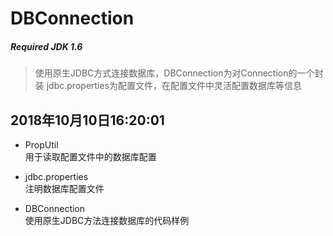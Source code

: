 # DBConnection
##### Required  JDK 1.6
> 使用原生JDBC方式连接数据库，DBConnection为对Connection的一个封装
> jdbc.properties为配置文件，在配置文件中灵活配置数据库等信息


## 2018年10月10日16:20:01
* PropUtil  
用于读取配置文件中的数据库配置


* jdbc.properties  
注明数据库配置文件


* DBConnection  
使用原生JDBC方法连接数据库的代码样例